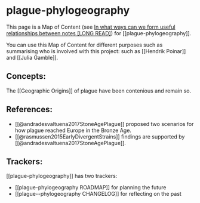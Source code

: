 # plague-phylogeography

This page is a Map of Content (see [In what ways can we form useful relationships between notes \[LONG READ\]](https://forum.obsidian.md/t/in-what-ways-can-we-form-useful-relationships-between-notes-long-read/702)) for [[plague-phylogeography]].

You can use this Map of Content for different purposes such as summarising who is involved with this project: such as [[Hendrik Poinar]] and [[Julia Gamble]].

## Concepts:

The [[Geographic Origins]] of plague have been contenious and remain so.

## References:
- [[@andradesvaltuena2017StoneAgePlague]] proposed two scenarios for how plague reached Europe in the Bronze Age.
- [[@rasmussen2015EarlyDivergentStrains]] findings are supported by [[@andradesvaltuena2017StoneAgePlague]].

## Trackers:

[[plague-phylogeography]] has two trackers:
- [[plague-phylogeography ROADMAP]] for planning the future
- [[plague--phylogeography CHANGELOG]] for reflecting on the past